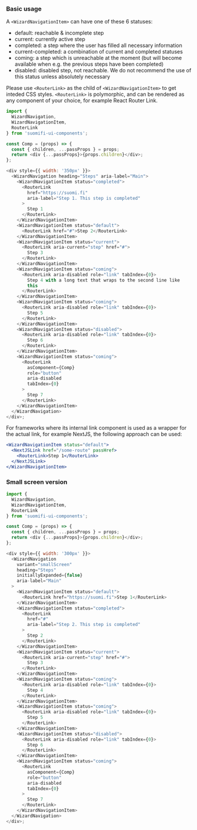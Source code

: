 ### Basic usage

A `<WizardNavigationItem>` can have one of these 6 statuses:

- default: reachable & incomplete step
- current: currently active step
- completed: a step where the user has filled all necessary information
- current-completed: a combination of current and completed statuses
- coming: a step which is unreachable at the moment (but will become available when e.g. the previous steps have been completed)
- disabled: disabled step, not reachable. We do not recommend the use of this status unless absolutely necessary

Please use `<RouterLink>` as the child of `<WizardNavigationItem>` to get inteded CSS styles. `<RouterLink>` is polymorphic, and can be rendered as any component of your choice, for example React Router Link.

```js
import {
  WizardNavigation,
  WizardNavigationItem,
  RouterLink
} from 'suomifi-ui-components';

const Comp = (props) => {
  const { children, ...passProps } = props;
  return <div {...passProps}>{props.children}</div>;
};

<div style={{ width: '350px' }}>
  <WizardNavigation heading="Steps" aria-label="Main">
    <WizardNavigationItem status="completed">
      <RouterLink
        href="https://suomi.fi"
        aria-label="Step 1. This step is completed"
      >
        Step 1
      </RouterLink>
    </WizardNavigationItem>
    <WizardNavigationItem status="default">
      <RouterLink href="#">Step 2</RouterLink>
    </WizardNavigationItem>
    <WizardNavigationItem status="current">
      <RouterLink aria-current="step" href="#">
        Step 3
      </RouterLink>
    </WizardNavigationItem>
    <WizardNavigationItem status="coming">
      <RouterLink aria-disabled role="link" tabIndex={0}>
        Step 4 with a long text that wraps to the second line like
        this
      </RouterLink>
    </WizardNavigationItem>
    <WizardNavigationItem status="coming">
      <RouterLink aria-disabled role="link" tabIndex={0}>
        Step 5
      </RouterLink>
    </WizardNavigationItem>
    <WizardNavigationItem status="disabled">
      <RouterLink aria-disabled role="link" tabIndex={0}>
        Step 6
      </RouterLink>
    </WizardNavigationItem>
    <WizardNavigationItem status="coming">
      <RouterLink
        asComponent={Comp}
        role="button"
        aria-disabled
        tabIndex={0}
      >
        Step 7
      </RouterLink>
    </WizardNavigationItem>
  </WizardNavigation>
</div>;
```

For frameworks where its internal link component is used as a wrapper for the actual link, for example NextJS, the following approach can be used:

```jsx static
<WizardNavigationItem status="default">
  <NextJSLink href="/some-route" passHref>
    <RouterLink>Step 1</RouterLink>
  </NextJSLink>
</WizardNavigationItem>
```

### Small screen version

```js
import {
  WizardNavigation,
  WizardNavigationItem,
  RouterLink
} from 'suomifi-ui-components';

const Comp = (props) => {
  const { children, ...passProps } = props;
  return <div {...passProps}>{props.children}</div>;
};

<div style={{ width: '300px' }}>
  <WizardNavigation
    variant="smallScreen"
    heading="Steps"
    initiallyExpanded={false}
    aria-label="Main"
  >
    <WizardNavigationItem status="default">
      <RouterLink href="https://suomi.fi">Step 1</RouterLink>
    </WizardNavigationItem>
    <WizardNavigationItem status="completed">
      <RouterLink
        href="#"
        aria-label="Step 2. This step is completed"
      >
        Step 2
      </RouterLink>
    </WizardNavigationItem>
    <WizardNavigationItem status="current">
      <RouterLink aria-current="step" href="#">
        Step 3
      </RouterLink>
    </WizardNavigationItem>
    <WizardNavigationItem status="coming">
      <RouterLink aria-disabled role="link" tabIndex={0}>
        Step 4
      </RouterLink>
    </WizardNavigationItem>
    <WizardNavigationItem status="coming">
      <RouterLink aria-disabled role="link" tabIndex={0}>
        Step 5
      </RouterLink>
    </WizardNavigationItem>
    <WizardNavigationItem status="disabled">
      <RouterLink aria-disabled role="link" tabIndex={0}>
        Step 6
      </RouterLink>
    </WizardNavigationItem>
    <WizardNavigationItem status="coming">
      <RouterLink
        asComponent={Comp}
        role="button"
        aria-disabled
        tabIndex={0}
      >
        Step 7
      </RouterLink>
    </WizardNavigationItem>
  </WizardNavigation>
</div>;
```

